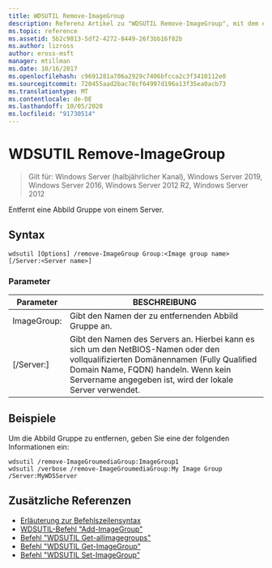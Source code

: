 ```yaml
---
title: WDSUTIL Remove-ImageGroup
description: Referenz Artikel zu "WDSUTIL Remove-ImageGroup", mit dem eine Abbild Gruppe von einem Server entfernt wird.
ms.topic: reference
ms.assetid: 5b2c9813-5df2-4272-8449-26f3bb16f82b
ms.author: lizross
author: eross-msft
manager: mtillman
ms.date: 10/16/2017
ms.openlocfilehash: c9691281a706a2929c7406bfcca2c3f3410112e0
ms.sourcegitcommit: 720455aad2bac78cf64997d196a13f35ea0acb73
ms.translationtype: MT
ms.contentlocale: de-DE
ms.lasthandoff: 10/05/2020
ms.locfileid: "91730514"
---
```

# <a name="wdsutil-remove-imagegroup"></a>WDSUTIL Remove-ImageGroup

> Gilt für: Windows Server (halbjährlicher Kanal), Windows Server 2019, Windows Server 2016, Windows Server 2012 R2, Windows Server 2012

Entfernt eine Abbild Gruppe von einem Server.

## <a name="syntax"></a>Syntax
```
wdsutil [Options] /remove-ImageGroup Group:<Image group name> [/Server:<Server name>]
```
### <a name="parameters"></a>Parameter
|Parameter|BESCHREIBUNG|
|-------|--------|
|ImageGroup:<Image group name>|Gibt den Namen der zu entfernenden Abbild Gruppe an.|
|[/Server:<Server name>]|Gibt den Namen des Servers an. Hierbei kann es sich um den NetBIOS-Namen oder den vollqualifizierten Domänennamen (Fully Qualified Domain Name, FQDN) handeln. Wenn kein Servername angegeben ist, wird der lokale Server verwendet.|
## <a name="examples"></a>Beispiele
Um die Abbild Gruppe zu entfernen, geben Sie eine der folgenden Informationen ein:
```
wdsutil /remove-ImageGroumediaGroup:ImageGroup1
wdsutil /verbose /remove-ImageGroumediaGroup:My Image Group /Server:MyWDSServer
```
## <a name="additional-references"></a>Zusätzliche Referenzen
- [Erläuterung zur Befehlszeilensyntax](command-line-syntax-key.md)
- [WDSUTIL-Befehl "Add-ImageGroup"](wdsutil-add-imagegroup.md)
- [Befehl "WDSUTIL Get-allimagegroups"](wdsutil-get-allimagegroups.md)
- [Befehl "WDSUTIL Get-ImageGroup"](wdsutil-get-imagegroup.md)
- [Befehl "WDSUTIL Set-ImageGroup"](wdsutil-set-imagegroup.md)
